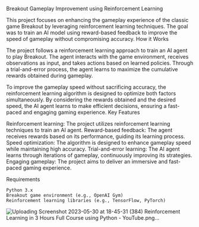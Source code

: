 Breakout Gameplay Improvement using Reinforcement Learning

This project focuses on enhancing the gameplay experience of the classic game Breakout by leveraging reinforcement learning techniques. The goal was to train an AI model using reward-based feedback to improve the speed of gameplay without compromising accuracy.
How it Works

The project follows a reinforcement learning approach to train an AI agent to play Breakout. The agent interacts with the game environment, receives observations as input, and takes actions based on learned policies. Through a trial-and-error process, the agent learns to maximize the cumulative rewards obtained during gameplay.

To improve the gameplay speed without sacrificing accuracy, the reinforcement learning algorithm is designed to optimize both factors simultaneously. By considering the rewards obtained and the desired speed, the AI agent learns to make efficient decisions, ensuring a fast-paced and engaging gaming experience.
Key Features

   Reinforcement learning: The project utilizes reinforcement learning techniques to train an AI agent.
   Reward-based feedback: The agent receives rewards based on its performance, guiding its learning process.
   Speed optimization: The algorithm is designed to enhance gameplay speed while maintaining high accuracy.
   Trial-and-error learning: The AI agent learns through iterations of gameplay, continuously improving its strategies.
   Engaging gameplay: The project aims to deliver an immersive and fast-paced gaming experience.

Requirements

    Python 3.x
    Breakout game environment (e.g., OpenAI Gym)
    Reinforcement learning libraries (e.g., TensorFlow, PyTorch)
    
    
    
    
![Uploading Screenshot 2023-05-30 at 18-45-31 (384) Reinforcement Learning in 3 Hours Full Course using Python - YouTube.png…]()


